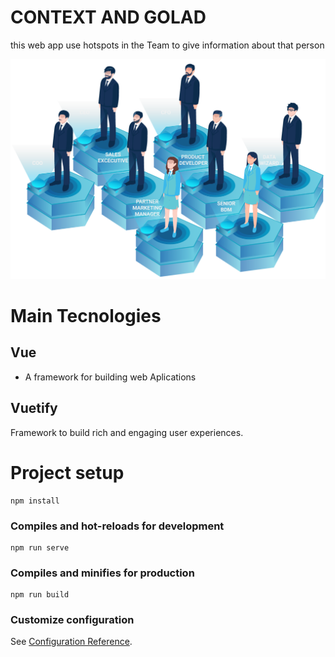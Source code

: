 # CONTEXT AND GOLAD

this web app use hotspots in the Team to give information about that person

![picture alt](./src/assets/images/Teams-Avatar.png 'Title is optional')

# Main Tecnologies

## Vue

- A framework for building web Aplications

## Vuetify

Framework to build rich and engaging user experiences.

# Project setup

```
npm install
```

### Compiles and hot-reloads for development

```
npm run serve
```

### Compiles and minifies for production

```
npm run build
```

### Customize configuration

See [Configuration Reference](https://cli.vuejs.org/config/).
